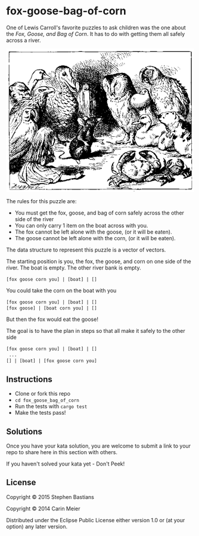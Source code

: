 # fox-goose-bag-of-corn

One of Lewis Carroll's favorite puzzles to ask children was the one
about the _Fox, Goose, and Bag of Corn_.  It has to do with getting
them all safely across a river.

![alice swimming](/images/storytelling.gif)


The rules for this puzzle are:

- You must get the fox, goose, and bag of corn safely across the other side of the river
- You can only carry 1 item on the boat across with you.
- The fox cannot be left alone with the goose, (or it will be eaten).
- The goose cannot be left alone with the corn, (or it will be eaten).

The data structure to represent this puzzle is a vector of vectors.

The starting position is you, the fox, the goose, and corn on one side of the river. The boat is empty. The other river bank is empty.

```
[fox goose corn you] | [boat] | []
```

You could take the corn on the boat with you

```
[fox goose corn you] | [boat] | []
[fox goose] | [boat corn you] | []
```

But then the fox would eat the goose!

The goal is to have the plan in steps so that all make it safely to the other side

```
[fox goose corn you] | [boat] | []
 ...
[] | [boat] | [fox goose corn you]
```

## Instructions

- Clone or fork this repo
- `cd fox_goose_bag_of_corn`
- Run the tests with `cargo test`
- Make the tests pass!

## Solutions

Once you have your kata solution, you are welcome to submit a link to your repo to share here in this section with others.

If you haven't solved your kata yet - Don't Peek!

## License

Copyright © 2015 Stephen Bastians

Copyright © 2014 Carin Meier

Distributed under the Eclipse Public License either version 1.0 or (at
your option) any later version.

